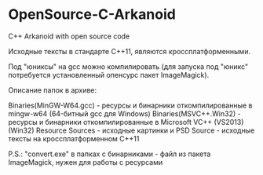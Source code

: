 # OpenSource-C-Arkanoid
C++ Arkanoid with open source code

Исходные тексты в стандарте C++11, являются кроссплатформенными.

Под "юниксы" на gcc можно компилировать (для запуска под "юникс" потребуется установленный опенсурс пакет ImageMagick).

Описание папок в архиве:
 
 Binaries(MinGW-W64.gcc) - ресурсы и бинарники откомпилированные в mingw-w64 (64-битный gcc для Windows)
 Binaries(MSVC++.Win32) - ресурсы и бинарники откомпилированные в Microsoft VC++ (VS2013) (Win32)
 Resource Sources - исходные картинки и PSD
 Source - исходные тексты на кроссплатформенном C++11

P.S.: "convert.exe" в папках с бинарниками - файл из пакета ImageMagick, нужен для работы с ресурсами
